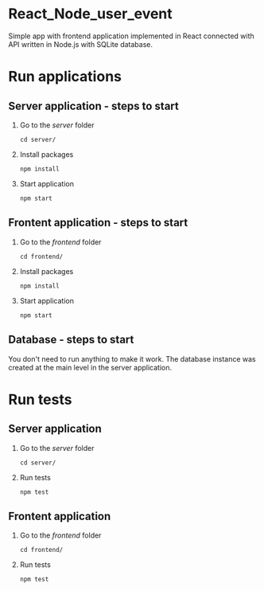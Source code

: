 # React_Node_user_event
Simple app with frontend application implemented in React connected with API written in Node.js with SQLite database.

# Run applications
## Server application - steps to start

1. Go to the *server* folder

    ``` cd server/ ```

2. Install packages

    ``` npm install ```

3. Start application

    ``` npm start ```

## Frontent application - steps to start

1. Go to the *frontend* folder

    ``` cd frontend/ ```

2. Install packages

    ``` npm install ```

3. Start application

    ``` npm start ```

## Database - steps to start

You don't need to run anything to make it work. The database instance was created at the main level in the server application.

# Run tests
## Server application 

1. Go to the *server* folder

    ``` cd server/ ```

2. Run tests

    ``` npm test ```


## Frontent application 

1. Go to the *frontend* folder

    ``` cd frontend/ ```

2. Run tests

    ``` npm test ```